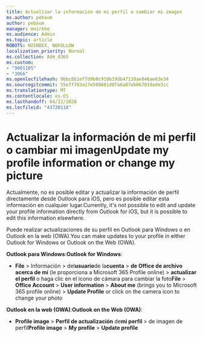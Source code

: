 ```yaml
---
title: Actualizar la información de mi perfil o cambiar mi imagen
ms.author: pebaum
author: pebaum
manager: mnirkhe
ms.audience: Admin
ms.topic: article
ROBOTS: NOINDEX, NOFOLLOW
localization_priority: Normal
ms.collection: Adm_O365
ms.custom:
- "9001105"
- "3066"
ms.openlocfilehash: 9bbc8b1ef7d9b0c910b19db47110ae046ae63e34
ms.sourcegitcommit: 55eff703a17e500681d8fa6a87eb067019ade3cc
ms.translationtype: MT
ms.contentlocale: es-ES
ms.lasthandoff: 04/22/2020
ms.locfileid: "43720118"
---
```

# <a name="update-my-profile-information-or-change-my-picture"></a><span data-ttu-id="17355-102">Actualizar la información de mi perfil o cambiar mi imagen</span><span class="sxs-lookup"><span data-stu-id="17355-102">Update my profile information or change my picture</span></span>

<span data-ttu-id="17355-103">Actualmente, no es posible editar y actualizar la información de perfil directamente desde Outlook para iOS, pero es posible editar esta información en cualquier lugar.</span><span class="sxs-lookup"><span data-stu-id="17355-103">Currently, it's not possible to edit and update your profile information directly from Outlook for iOS, but it is possible to edit this information elsewhere.</span></span> 

<span data-ttu-id="17355-104">Puede realizar actualizaciones de su perfil en Outlook para Windows o en Outlook en la web (OWA).</span><span class="sxs-lookup"><span data-stu-id="17355-104">You can make updates to your profile in either Outlook for Windows or Outlook on the Web (OWA).</span></span> 

<span data-ttu-id="17355-105">**Outlook para Windows**:</span><span class="sxs-lookup"><span data-stu-id="17355-105">**Outlook for Windows**:</span></span> 

- <span data-ttu-id="17355-106">**File** > Información > del**usuario**de la**cuenta** > **de Office de archivo acerca de mí** (le proporciona a Microsoft 365 Profile online) > **actualizar el perfil** o haga clic en el icono de cámara para cambiar la foto</span><span class="sxs-lookup"><span data-stu-id="17355-106">**File** > **Office Account** > **User information** > **About me** (brings you to Microsoft 365 profile online) > **Update Profile** or click on the camera icon to change your photo</span></span>  
  
<span data-ttu-id="17355-107">**Outlook en la web (OWA)**:</span><span class="sxs-lookup"><span data-stu-id="17355-107">**Outlook on the Web (OWA)**:</span></span> 

- <span data-ttu-id="17355-108">**Profile image** > **Perfil de actualización** de**mi perfil** > de imagen de perfil</span><span class="sxs-lookup"><span data-stu-id="17355-108">**Profile image** > **My profile** > **Update profile**</span></span>
